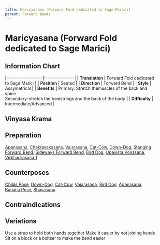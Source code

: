 ```yaml
---
title: Maricyasana (Forward Fold dedicated to Sage Marici)
parent: Forward Bends
---
```

# Maricyasana (Forward Fold dedicated to Sage Marici)

## Information Chart

|:------------------|:---------------|
| **Translation**       |  Forward Fold dedicated to Sage Marici |
| **Position**          |  Seated  |
| **Direction**         |   Forward Bend  |
| **Style**             |   Assymetrical  |
| **Benefits**          | Primary: Stretch themuscles of the back and spine <br> Secondary: stretch the hamstrings and the back of the body   |
| **Difficulty**  |  Intermediate/Advanced                                      | 


## Vinyasa Krama 

## Preparation 
[Apanasana](), [Chakravakasana](), [Vajarasana](), [Cat-Cow](), [Down-Dog](), [Stanging Forward Bend](), [Sideways Forward Bend](), [Bird Dog](), [Upavista Konasana](), [Virbhadrasana 1]()

## Counterposes
[Childs Pose](), [Down-Dog](), [Cat-Cow](), [Vajarasana](), [Bird Dog](), [Apanasana](), [Banana Pose](), [Shavasana]()

## Contraindications

## Variations
Use a strap to hold both hands together
Make it easier by not joining hands
Sit on a block or a boltser to make the bend easier